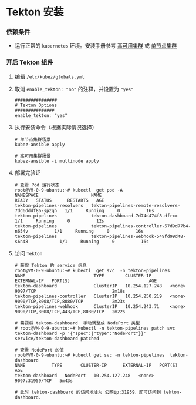 # Tekton 安装

### 依赖条件
- 运行正常的 `kubernetes` 环境。安装手册参考 [高可用集群](../install/multinode.md) 或 [单节点集群](../install/all-in-one.md)

### 开启 Tekton 组件
1. 编辑 `/etc/kubez/globals.yml`

2. 取消 `enable_tekton: "no"` 的注释，并设置为 `"yes"`
    ```shell
    ################
    # Tekton Options
    ###############
    enable_tekton: "yes"

    ```

3. 执行安装命令（根据实际情况选择）
    ```shell
    # 单节点集群场景
    kubez-ansible apply

    # 高可用集群场景
    kubez-ansible -i multinode apply
    ```

4. 部署完验证
    ```shell
    # 查看 Pod 运行状态
    root@VM-0-9-ubuntu:~# kubectl  get pod -A
    NAMESPACE                    NAME                                                 READY   STATUS      RESTARTS   AGE
    tekton-pipelines-resolvers   tekton-pipelines-remote-resolvers-7dd6dddf86-spzqh   1/1     Running     0          16s
    tekton-pipelines             tekton-dashboard-7d74d474f8-dfrxx                    1/1     Running     0          12s
    tekton-pipelines             tekton-pipelines-controller-57d9d77b4-n654v          1/1     Running     0          16s
    tekton-pipelines             tekton-pipelines-webhook-549fd99d48-s6n48            1/1     Running     0          16s
    ```

5. 访问 `Tekton`
    ```shell
    # 获取 Tekton 的 service 信息
    root@VM-0-9-ubuntu:~# kubectl  get svc  -n tekton-pipelines
    NAME                          TYPE        CLUSTER-IP       EXTERNAL-IP   PORT(S)                              AGE
    tekton-dashboard              ClusterIP   10.254.127.248   <none>        9097/TCP                             2m18s
    tekton-pipelines-controller   ClusterIP   10.254.250.219   <none>        9090/TCP,8008/TCP,8080/TCP           2m23s
    tekton-pipelines-webhook      ClusterIP   10.254.243.71    <none>        9090/TCP,8008/TCP,443/TCP,8080/TCP   2m22s

    # 需要将 tekton-dashboard  手动调整成 NodePort 类型
    # root@VM-0-9-ubuntu:~# kubectl -n tekton-pipelines patch svc tekton-dashboard -p '{"spec":{"type":"NodePort"}}'
    service/tekton-dashboard patched

    # 查看 NodePort 的值
    root@VM-0-9-ubuntu:~# kubectl get svc -n tekton-pipelines  tekton-dashboard
    NAME          TYPE       CLUSTER-IP      EXTERNAL-IP   PORT(S)                         AGE
    tekton-dashboard   NodePort   10.254.127.248   <none>        9097:31959/TCP   5m43s

    # 此时 tekton-dashboard 的访问地址为 公网ip:31959，即可访问到 tekton-dashboard.
    ```

